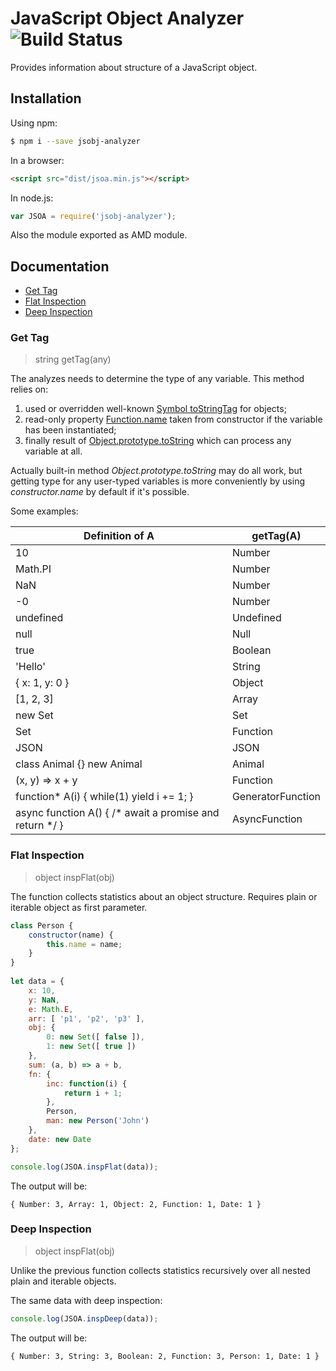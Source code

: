 # JavaScript Object Analyzer ![Build Status](https://travis-ci.org/cerberus-ab/jsobj-analyzer.svg?branch=master)
Provides information about structure of a JavaScript object.

## Installation
Using npm:
```bash
$ npm i --save jsobj-analyzer
```

In a browser:
```html
<script src="dist/jsoa.min.js"></script>
```

In node.js:
```javascript
var JSOA = require('jsobj-analyzer');
```

Also the module exported as AMD module.

## Documentation
* [Get Tag](#get-tag)
* [Flat Inspection](#flat-inspection)
* [Deep Inspection](#deep-inspection)

### Get Tag
> string getTag(any)

The analyzes needs to determine the type of any variable. This method relies on:
1. used or overridden well-known [Symbol toStringTag](https://developer.mozilla.org/en-US/docs/Web/JavaScript/Reference/Global_Objects/Symbol/toStringTag) for objects;
2. read-only property [Function.name](https://developer.mozilla.org/en-US/docs/Web/JavaScript/Reference/Global_Objects/Function/name) taken from constructor if the variable has been instantiated;
3. finally result of [Object.prototype.toString](https://www.ecma-international.org/ecma-262/8.0/index.html#sec-object.prototype.tostring) which can process any variable at all.

Actually built-in method *Object.prototype.toString* may do all work, but getting type for any user-typed variables is more conveniently by using *constructor.name* by default if it's possible.

Some examples:

Definition of A | getTag(A) 
--- | ---
10 | Number
Math.PI | Number
NaN | Number
-0 | Number
undefined | Undefined
null | Null
true | Boolean
'Hello' | String
{ x: 1, y: 0 } | Object
[1, 2, 3] | Array
new Set | Set
Set | Function
JSON | JSON
class Animal {} new Animal | Animal
(x, y) => x + y | Function
function* A(i) { while(1) yield i += 1; } | GeneratorFunction
async function A() { /* await a promise and return */ } | AsyncFunction

### Flat Inspection
> object inspFlat(obj)

The function collects statistics about an object structure. Requires plain or iterable object as first parameter.

```javascript
class Person {
    constructor(name) {
        this.name = name;
    }
}
    
let data = {
    x: 10,
    y: NaN,
    e: Math.E,
    arr: [ 'p1', 'p2', 'p3' ],
    obj: {
        0: new Set([ false ]),
        1: new Set([ true ])
    },
    sum: (a, b) => a + b,
    fn: {
        inc: function(i) {
            return i + 1;
        },
        Person,
        man: new Person('John')
    },
    date: new Date
};

console.log(JSOA.inspFlat(data));
```

The output will be:
```
{ Number: 3, Array: 1, Object: 2, Function: 1, Date: 1 }
```

### Deep Inspection
> object inspFlat(obj)

Unlike the previous function collects statistics recursively over all nested plain and iterable objects. 

The same data with deep inspection:
```javascript
console.log(JSOA.inspDeep(data));
```

The output will be:
```
{ Number: 3, String: 3, Boolean: 2, Function: 3, Person: 1, Date: 1 }
```